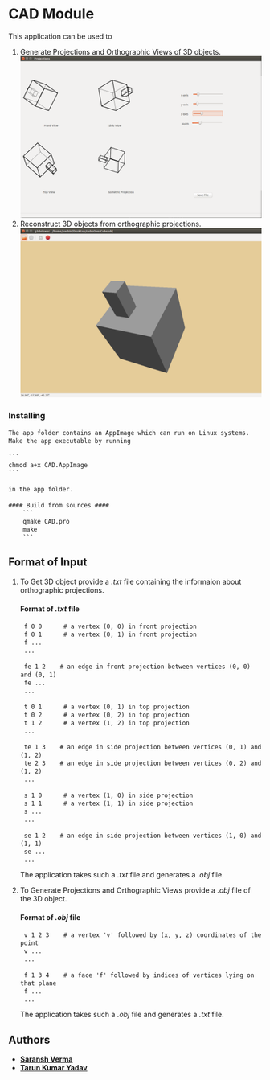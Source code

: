 # CAD Module

This application can be used to
1. Generate Projections and Orthographic Views of 3D objects.
![Projections](/doc/projections.jpg?raw=true "Projections")
2. Reconstruct 3D objects from orthographic projections.
![3D_Object](/doc/3d.jpg?raw=true "3D Object")

### Installing

	The app folder contains an AppImage which can run on Linux systems. 
	Make the app executable by running 

	```
	chmod a+x CAD.AppImage 
	```

	in the app folder.

	#### Build from sources ####
		```
		qmake CAD.pro
		make
		```



## Format of Input

1. To Get 3D object provide a *.txt* file containing the informaion about orthographic projections.
	#### Format of *.txt* file ####
		f 0 0      # a vertex (0, 0) in front projection
		f 0 1      # a vertex (0, 1) in front projection
		f ...
		...

		fe 1 2    # an edge in front projection between vertices (0, 0) and (0, 1)
		fe ...
		...

		t 0 1      # a vertex (0, 1) in top projection
		t 0 2      # a vertex (0, 2) in top projection
		t 1 2	   # a vertex (1, 2) in top projection
		...

		te 1 3    # an edge in side projection between vertices (0, 1) and (1, 2)
		te 2 3	  # an edge in side projection between vertices (0, 2) and (1, 2)
		...

		s 1 0      # a vertex (1, 0) in side projection
		s 1 1      # a vertex (1, 1) in side projection
		s ...
		...

		se 1 2    # an edge in side projection between vertices (1, 0) and (1, 1)
		se ...
		...

	The application takes such a *.txt* file and generates a *.obj* file.

2. To Generate Projections and Orthographic Views provide a *.obj* file of the 3D object.

	#### Format of *.obj* file ####
		v 1 2 3    # a vertex 'v' followed by (x, y, z) coordinates of the point
		v ...
		...

		f 1 3 4    # a face 'f' followed by indices of vertices lying on that plane
		f ...
		...

	The application takes such a *.obj* file and generates a *.txt* file.


## Authors

* **[Saransh Verma](http://github.com/saranshiitd)**
* **[Tarun Kumar Yadav](http://github.com/tarunyadav452)**

